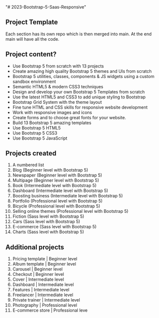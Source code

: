 "# 2023-Bootstrap-5-Saas-Responsive" 

## Project Template ##
Each section has its own repo which is then merged into main. At the end main will have all the code. 

## Project content? ##
* Use Bootstrap 5 from scratch with 13 projects
* Create amazing high quality Bootstrap 5 themes and UIs from scratch
* Bootstrap 5 utilities, classes, components & JS widgets using a custom sandbox environment
* Semantic HTML5 & modern CSS3 techniques
* Design and develop your own Bootstrap 5 Templates from scratch
* Use the latest HTML5 and CSS3 to add unique styling to Bootstrap
* Bootstrap Grid System with the theme layout
* Fine tune HTML and CSS skills for responsive website development
* Work with responsive images and icons
* Create forms and to choose great fonts for your website.
* Build 13 Bootstrap 5 amazing templates
* Use Bootstrap 5 HTML5
* Use Bootstrap 5 CSS3
* Use Bootstrap 5 JavaScript

## Projects created ##
1. A numbered list
2. Blog (Beginner level with Bootstrap 5)
3. Newspaper (Beginner level with Bootstrap 5)
4. Multipage (Beginner level with Bootstrap 5)
5. Book (Intermediate level with Bootstrap 5)
6. Dashboard (Intermediate level with Bootstrap 5)
7. Boosting business (Intermediate level with Bootstrap 5)
8. Portfolio (Professional level with Bootstrap 5)
9. Bicycle (Professional level with Bootstrap 5)
10. Selling online themes (Professional level with Bootstrap 5)
11. Fiction (Sass level with Bootstrap 5)
12. Cars (Sass level with Bootstrap 5)
13. E-commerce (Sass level with Bootstrap 5)
14. Charts (Sass level with Bootstrap 5)

## Additional projects ##
1. Pricing template | Beginner level
2. Album template | Beginner level
3. Carousel | Beginner level
4. Checkout | Beginner level
5. Cover | Intermediate level
6. Dashboard | Intermediate level
7. Features | Intermediate level
8. Freelancer | Intermediate level
9. Private trainer | Intermediate level
10. Photography | Professional level
11. E-commerce store | Professional leve
